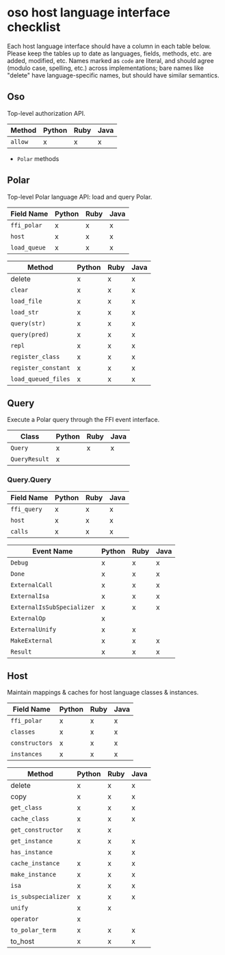 # oso host language interface checklist

Each host language interface should have a column in each table below.
Please keep the tables up to date as languages, fields, methods, etc. are
added, modified, etc. Names marked as `code` are literal, and should agree
(modulo case, spelling, etc.) across implementations; bare names like
"delete" have language-specific names, but should have similar semantics.

## Oso

Top-level authorization API.

| Method       | Python | Ruby | Java |
|--------------|--------|------|------|
| `allow`      | x      | x    | x    |
+ `Polar` methods

## Polar

Top-level Polar language API: load and query Polar.

| Field Name   | Python | Ruby | Java |
|--------------|--------|------|------|
| `ffi_polar`  | x      | x    | x    |
| `host`       | x      | x    | x    |
| `load_queue` | x      | x    | x    |

| Method             | Python | Ruby | Java |
|--------------------|--------|------|------|
| delete             | x      | x    | x    |
| `clear`            | x      | x    | x    |
| `load_file`        | x      | x    | x    |
| `load_str`         | x      | x    | x    |
| `query(str)`       | x      | x    | x    |
| `query(pred)`      | x      | x    | x    |
| `repl`             | x      | x    | x    |
| `register_class`   | x      | x    | x    |
| `register_constant`| x      | x    | x    |
| `load_queued_files`| x      | x    | x    |

## Query

Execute a Polar query through the FFI event interface.

| Class        | Python | Ruby | Java |
|--------------|--------|------|------|
| `Query`      | x      | x    | x    |
| `QueryResult`| x      |      |      |

### Query.Query

| Field Name   | Python | Ruby | Java |
|--------------|--------|------|------|
| `ffi_query`  | x      | x    | x    |
| `host`       | x      | x    | x    |
| `calls`      | x      | x    | x    |

| Event Name                 | Python | Ruby | Java |
|----------------------------|--------|------|------|
| `Debug`                    | x      | x    | x    |
| `Done`                     | x      | x    | x    |
| `ExternalCall`             | x      | x    | x    |
| `ExternalIsa`              | x      | x    | x    |
| `ExternalIsSubSpecializer` | x      | x    | x    |
| `ExternalOp`               | x      |      |      |
| `ExternalUnify`            | x      | x    |      |
| `MakeExternal`             | x      | x    | x    |
| `Result`                   | x      | x    | x    |

## Host

Maintain mappings & caches for host language classes & instances.

| Field Name         | Python | Ruby | Java |
|--------------------|--------|------|------|
| `ffi_polar`        | x      | x    | x    |
| `classes`          | x      | x    | x    |
| `constructors`     | x      | x    | x    |
| `instances`        | x      | x    | x    |

| Method             | Python | Ruby | Java |
|--------------------|--------|------|------|
| delete             | x      | x    | x    |
| copy               | x      | x    | x    |
| `get_class`        | x      | x    | x    |
| `cache_class`      | x      | x    | x    |
| `get_constructor`  | x      | x    |      |
| `get_instance`     | x      | x    | x    |
| `has_instance`     |        | x    | x    |
| `cache_instance`   | x      | x    | x    |
| `make_instance`    | x      | x    | x    |
| `isa`              | x      | x    | x    |
| `is_subspecializer`| x      | x    | x    |
| `unify`            | x      | x    |      |
| `operator`         | x      |      |      |
| `to_polar_term`    | x      | x    | x    |
| to_host            | x      | x    | x    |
